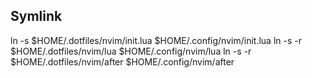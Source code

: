 ## Symlink

ln -s $HOME/.dotfiles/nvim/init.lua $HOME/.config/nvim/init.lua
ln -s -r $HOME/.dotfiles/nvim/lua $HOME/.config/nvim/lua
ln -s -r $HOME/.dotfiles/nvim/after $HOME/.config/nvim/after 
